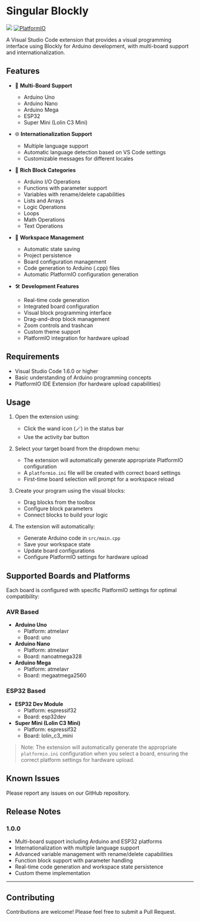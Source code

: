 # Singular Blockly

<a href="https://github.com/google/blockly"><img src="https://tinyurl.com/built-on-blockly" /></a>
[![PlatformIO](https://img.shields.io/badge/PlatformIO-Scripts-orange.svg)](https://platformio.org/)

A Visual Studio Code extension that provides a visual programming interface using Blockly for Arduino development, with multi-board support and internationalization.

## Features

- 🎯 **Multi-Board Support**
  - Arduino Uno
  - Arduino Nano
  - Arduino Mega
  - ESP32
  - Super Mini (Lolin C3 Mini)

- 🌐 **Internationalization Support**
  - Multiple language support
  - Automatic language detection based on VS Code settings
  - Customizable messages for different locales

- 🧩 **Rich Block Categories**
  - Arduino I/O Operations
  - Functions with parameter support
  - Variables with rename/delete capabilities
  - Lists and Arrays
  - Logic Operations
  - Loops
  - Math Operations
  - Text Operations

- 💾 **Workspace Management**
  - Automatic state saving
  - Project persistence
  - Board configuration management
  - Code generation to Arduino (.cpp) files
  - Automatic PlatformIO configuration generation

- 🛠 **Development Features**
  - Real-time code generation
  - Integrated board configuration
  - Visual block programming interface
  - Drag-and-drop block management
  - Zoom controls and trashcan
  - Custom theme support
  - PlatformIO integration for hardware upload

## Requirements

- Visual Studio Code 1.6.0 or higher
- Basic understanding of Arduino programming concepts
- PlatformIO IDE Extension (for hardware upload capabilities)

## Usage

1. Open the extension using:
   - Click the wand icon (🪄) in the status bar
   - Use the activity bar button

2. Select your target board from the dropdown menu:
   - The extension will automatically generate appropriate PlatformIO configuration
   - A `platformio.ini` file will be created with correct board settings
   - First-time board selection will prompt for a workspace reload

3. Create your program using the visual blocks:
   - Drag blocks from the toolbox
   - Configure block parameters
   - Connect blocks to build your logic

4. The extension will automatically:
   - Generate Arduino code in `src/main.cpp`
   - Save your workspace state
   - Update board configurations
   - Configure PlatformIO settings for hardware upload

## Supported Boards and Platforms

Each board is configured with specific PlatformIO settings for optimal compatibility:

### AVR Based

- **Arduino Uno**
  - Platform: atmelavr
  - Board: uno
- **Arduino Nano**
  - Platform: atmelavr
  - Board: nanoatmega328
- **Arduino Mega**
  - Platform: atmelavr
  - Board: megaatmega2560

### ESP32 Based

- **ESP32 Dev Module**
  - Platform: espressif32
  - Board: esp32dev
- **Super Mini (Lolin C3 Mini)**
  - Platform: espressif32
  - Board: lolin_c3_mini

> Note: The extension will automatically generate the appropriate `platformio.ini` configuration when you select a board, ensuring the correct platform settings for hardware upload.

## Known Issues

Please report any issues on our GitHub repository.

## Release Notes

### 1.0.0

- Multi-board support including Arduino and ESP32 platforms
- Internationalization with multiple language support
- Advanced variable management with rename/delete capabilities
- Function block support with parameter handling
- Real-time code generation and workspace state persistence
- Custom theme implementation

---

## Contributing

Contributions are welcome! Please feel free to submit a Pull Request.
